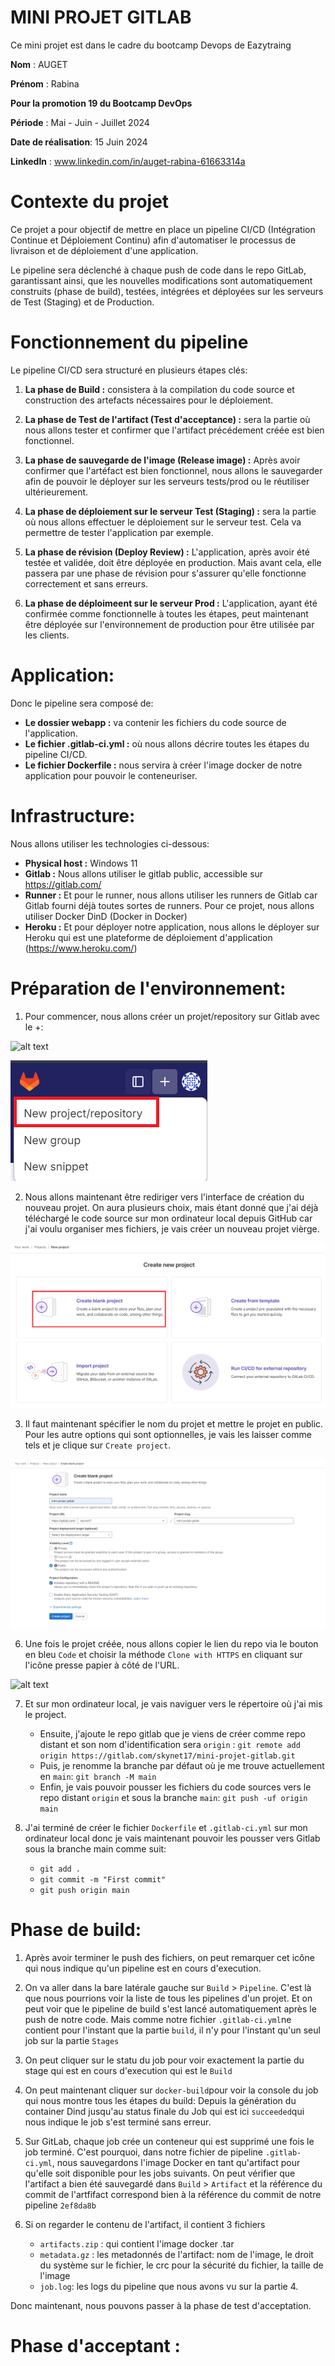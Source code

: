 # MINI PROJET GITLAB

Ce mini projet est dans le cadre du bootcamp Devops de Eazytraing

**Nom** : AUGET

**Prénom** : Rabina

**Pour la promotion 19 du Bootcamp DevOps**

**Période** : Mai - Juin - Juillet 2024

**Date de réalisation**: 15 Juin 2024

**LinkedIn** : www.linkedin.com/in/auget-rabina-61663314a

# Contexte du projet

Ce projet a pour objectif de mettre en place un pipeline CI/CD (Intégration Continue et Déploiement Continu) afin d'automatiser le processus de livraison et de déploiement d'une application. 

Le pipeline sera déclenché à chaque push de code dans le repo GitLab, garantissant ainsi, que les nouvelles modifications sont automatiquement construits (phase de build), testées, intégrées et déployées sur les serveurs de Test (Staging) et de Production.

# Fonctionnement du pipeline

Le pipeline CI/CD sera structuré en plusieurs étapes clés:

1. **La phase de Build :** consistera à la compilation du code source et construction des artefacts nécessaires pour le déploiement.

2. **La phase de Test de l'artifact (Test d'acceptance) :** sera la partie où nous allons tester et confirmer que l'artifact précédement créée est bien fonctionnel.

3. **La phase de sauvegarde de l'image (Release image) :** Après avoir confirmer que l'artéfact est bien fonctionnel, nous allons le sauvegarder afin de pouvoir le déployer sur les serveurs tests/prod ou le réutiliser ultérieurement.

4. **La phase de déploiement sur le serveur Test (Staging) :** sera la partie où nous allons effectuer le déploiement sur le serveur test. Cela va permettre de tester l'application par exemple.

5. **La phase de révision (Deploy Review) :** L'application, après avoir été testée et validée, doit être déployée en production. Mais avant cela, elle passera par une phase de révision pour s'assurer qu'elle fonctionne correctement et sans erreurs.

6. **La phase de déploimeent sur le serveur Prod :** L'application, ayant été confirmée comme fonctionnelle à toutes les étapes, peut maintenant être déployée sur l'environnement de production pour être utilisée par les clients.

# Application: 

Donc le pipeline sera composé de:

+ **Le dossier webapp :** va contenir les fichiers du code source de l'application.
+ **Le fichier .gitlab-ci.yml :** où nous allons décrire toutes les étapes du pipeline CI/CD.
+ **Le fichier Dockerfile :** nous servira à créer l'image docker de notre application pour pouvoir le conteneuriser.

# Infrastructure:

Nous allons utiliser les technologies ci-dessous:

+ **Physical host :** Windows 11
+ **Gitlab :** Nous allons utiliser le gitlab public, accessible sur https://gitlab.com/
+ **Runner :** Et pour le runner, nous allons utiliser les runners de Gitlab car Gitlab fourni déjà toutes sortes de runners. Pour ce projet, nous allons utiliser Docker DinD (Docker in Docker)
+ **Heroku :** Et pour déployer notre application, nous allons le déployer sur Heroku qui est une plateforme de déploiement d'application (https://www.heroku.com/)

# Préparation de l'environnement:

1. Pour commencer, nous allons créer un projet/repository sur Gitlab avec le +:

![alt text](<Capture d'écran 2024-08-26 224143.png>)

![alt text](<new project.png>)

2. Nous allons maintenant être rediriger vers l'interface de création du nouveau projet. On aura plusieurs choix, mais étant donné que j'ai déjà téléchargé le code source sur mon ordinateur local depuis GitHub car j'ai voulu organiser mes fichiers, je vais créer un nouveau projet vièrge.

![alt text](<create project.png>)

3. Il faut maintenant spécifier le nom du projet et mettre le projet en public. Pour les autre options qui sont optionnelles, je vais les laisser comme tels et je clique sur `Create project`.

![alt text](image.png)

6. Une fois le projet créée, nous allons copier le lien du repo via le bouton en bleu `Code` et choisir la méthode `Clone with HTTPS` en cliquant sur l'icône presse papier à côté de l'URL.

![alt text](<clone https.png>)

7. Et sur mon ordinateur local, je vais naviguer vers le répertoire où j'ai mis le project. 

    + Ensuite, j'ajoute le repo gitlab que je viens de créer comme repo distant et son nom d'identification sera `origin` : `git remote add origin https://gitlab.com/skynet17/mini-projet-gitlab.git`
    + Puis, je renomme la branche par défaut où je me trouve actuellement en `main`: `git branch -M main`
    + Enfin, je vais pouvoir pousser les fichiers du code sources vers le repo distant `origin` et sous la branche `main`: `git push -uf origin main`

8. J'ai terminé de créer le fichier `Dockerfile` et `.gitlab-ci.yml` sur mon ordinateur local donc je vais maintenant pouvoir les pousser vers Gitlab sous la branche main comme suit:

    + `git add .`
    + `git commit -m "First commit"`
    + `git push origin main`

# Phase de build: 

1. Après avoir terminer le push des fichiers, on peut remarquer cet icône qui nous indique qu'un pipeline est en cours d'execution.

2. On va aller dans la bare latérale gauche sur `Build` > `Pipeline`. C'est là que nous pourrions voir la liste de tous les pipelines d'un projet. Et on peut voir que le pipeline de build s'est lancé automatiquement après le push de notre code. Mais comme notre fichier `.gitlab-ci.yml`ne contient pour l'instant que la partie `build`, il n'y pour l'instant qu'un seul job sur la partie `Stages`

3. On peut cliquer sur le statu du job pour voir exactement la partie du stage qui est en cours d'execution qui est le `Build`

4. On peut maintenant cliquer sur `docker-build`pour voir la console du job qui nous montre tous les étapes du build: Depuis la génération du container Dind jusqu'au status finale du Job qui est ici `succeeded`qui nous indique le job s'est terminé sans erreur.

5. Sur GitLab, chaque job crée un conteneur qui est supprimé une fois le job terminé. C'est pourquoi, dans notre fichier de pipeline `.gitlab-ci.yml`, nous sauvegardons l'image Docker en tant qu'artifact pour qu'elle soit disponible pour les jobs suivants. On peut vérifier que l'artifact a bien été sauvegardé dans `Build` > `Artifact` et la référence du commit de l'artfifact correspond bien à la référence du commit de notre pipeline `2ef8da8b`

6. Si on regarder le contenu de l'artifact, il contient 3 fichiers 
   + `artifacts.zip` : qui contient l'image docker .tar
   + `metadata.gz` : les metadonnés de l'artifact: nom de l'image, le droit du système sur le fichier, le crc pour la sécurité du fichier, la taille de l'image
   + `job.log`: les logs du pipeline que nous avons vu sur la partie 4.

Donc maintenant, nous pouvons passer à la phase de test d'acceptation.

# Phase d'acceptant : 


